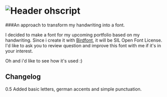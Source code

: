 ![Header](http://abload.de/img/ohscriptyiqlh.jpg)
ohscript
========

###An approach to transform my handwriting into a font.

I decided to make a font for my upcoming portfolio based on my handwriting.
Since i create it with [Birdfont](http://birdfont.org/), it will be SIL Open Font License.
I'd like to ask you to review question and improve this font with me if it's in your interest.

Oh and i'd like to see how it's used :)

Changelog
---
0.5 Added basic letters, german accents and simple punctuation.
